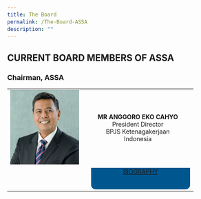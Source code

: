 ```yaml
---
title: The Board
permalink: /The-Board-ASSA
description: ""
---
```

## CURRENT BOARD MEMBERS OF ASSA


### Chairman, ASSA

<style type="text/css">
.bioButton2 {
  /* padding: 15px; */
  background: #00578f;
  text-align: center;
  cursor: pointer;
  -webkit-border-bottom-left-radius: 10px;
  -webkit-border-bottom-right-radius: 10px;
  border-bottom-left-radius: 10px;
  border-bottom-right-radius: 10px;
  width: 230px;
  height: 50px;
  margin: 0 auto;
  display: block;
  display: block;
  margin-right: 1px;
}
</style>

<table>
	<tr>
			<td width="160px" ><img src="/images/ANGGORO%20EKO%20CAHYO.jpg" /></td>
			<td colspan="3" style="text-align:center">
					<p><strong>MR ANGGORO EKO CAHYO</strong> <br/>
						President Director <br/>
						BPJS Ketenagakerjaan<br/>
						Indonesia</p>
			</td>
	 </tr>
	 <tr>
			<td></td>
			<td></td>
			<td colspan="2">
				<a class="bioButton2" href="Upload/director/pdf/39.pdf" target="_blank">
					<div class="imgtext">BIOGRAPHY</div>
				</a>
		 </td>
	 </tr>
</table>